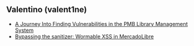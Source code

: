 ## Valentino (valent1ne)

- [A Journey Into Finding Vulnerabilities in the PMB Library Management System](https://blog.3133700.xyz/pmb)
- [Bypassing the sanitizer: Wormable XSS in MercadoLibre](https://blog.3133700.xyz/chatxss)
